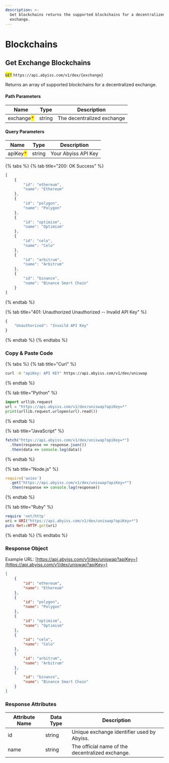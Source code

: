 ```yaml
---
description: >-
  Get blockchains returns the supported blockchains for a decentralized
  exchange.
---
```


# Blockchains

## Get Exchange Blockchains

<mark style="color:blue;">`GET`</mark> `https://api.abyiss.com/v1/dex/{exchange}`

Returns an array of supported blockchains for a decentralized exchange.

#### Path Parameters

| Name                                       | Type   | Description                |
| ------------------------------------------ | ------ | -------------------------- |
| exchange<mark style="color:red;">\*</mark> | string | The decentralized exchange |

#### Query Parameters

| Name                                     | Type   | Description         |
| ---------------------------------------- | ------ | ------------------- |
| apiKey<mark style="color:red;">\*</mark> | string | Your Abyiss API Key |

{% tabs %}
{% tab title="200: OK Success" %}
```javascript
[
    {
        "id": "ethereum",
        "name": "Ethereum"
    },
    {
        "id": "polygon",
        "name": "Polygon"
    },
    {
        "id": "optimism",
        "name": "Optimism"
    },
    {
        "id": "celo",
        "name": "Celo"
    },
    {
        "id": "arbitrum",
        "name": "Arbitrum"
    },
    {
        "id": "binance",
        "name": "Binance Smart Chain"
    }
]
```
{% endtab %}

{% tab title="401: Unauthorized Unauthorized -- Invalid API Key" %}
```javascript
{
    "Unauthorized": "Invaild API Key"
}
```
{% endtab %}
{% endtabs %}

### **Copy & Paste Code**

{% tabs %}
{% tab title="Curl" %}
```bash
curl -H "apiKey: API KEY" https://api.abyiss.com/v1/dex/uniswap
```
{% endtab %}

{% tab title="Python" %}
```python
import urllib.request
url = "https://api.abyiss.com/v1/dex/uniswap?apiKey=*"
print(urllib.request.urlopen(url).read())
```
{% endtab %}

{% tab title="JavaScript" %}
```javascript
fetch("https://api.abyiss.com/v1/dex/uniswap?apiKey=*")
  .then(response => response.json())
  .then(data => console.log(data))
```
{% endtab %}

{% tab title="Node.js" %}
```javascript
require('axios')
  .get("https://api.abyiss.com/v1/dex/uniswap?apiKey=*")
  .then(response => console.log(response))
```
{% endtab %}

{% tab title="Ruby" %}
```ruby
require 'net/http'
uri = URI("https://api.abyiss.com/v1/dex/uniswap?apiKey=*")
puts Net::HTTP.get(uri)
```
{% endtab %}
{% endtabs %}

### **Response Object**

Example URL: [https://api.abyiss.com/v1/dex/uniswap?apiKey=](https://api.abyiss.com/v1/dex/uniswap?apiKey=)

```json
[
    {
        "id": "ethereum",
        "name": "Ethereum"
    },
    {
        "id": "polygon",
        "name": "Polygon"
    },
    {
        "id": "optimism",
        "name": "Optimism"
    },
    {
        "id": "celo",
        "name": "Celo"
    },
    {
        "id": "arbitrum",
        "name": "Arbitrum"
    },
    {
        "id": "binance",
        "name": "Binance Smart Chain"
    }
]
```

### Response Attributes

| Attribute Name | Data Type | Description                                      |
| -------------- | --------- | ------------------------------------------------ |
| id             | string    | Unique exchange identifier used by Abyiss.       |
| name           | string    | The official name of the decentralized exchange. |

